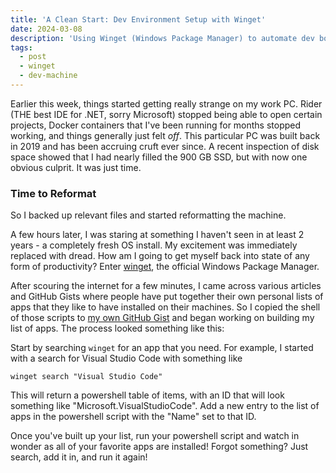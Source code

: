 ```yaml
---
title: 'A Clean Start: Dev Environment Setup with Winget'
date: 2024-03-08
description: 'Using Winget (Windows Package Manager) to automate dev box app installations.'
tags:
  - post
  - winget
  - dev-machine
---
```


Earlier this week, things started getting really strange on my work PC. Rider (THE best IDE for .NET, sorry Microsoft) stopped being able to open certain projects, Docker containers that I've been running for months stopped working, and things generally just felt _off_. This particular PC was built back in 2019 and has been accruing cruft ever since. A recent inspection of disk space showed that I had nearly filled the 900 GB SSD, but with now one obvious culprit. It was just time.

### Time to Reformat

So I backed up relevant files and started reformatting the machine.

A few hours later, I was staring at something I haven't seen in at least 2 years - a completely fresh OS install. My excitement was immediately replaced
with dread. How am I going to get myself back into state of any form of productivity? Enter
[winget](https://github.com/microsoft/winget-cli), the official Windows Package Manager.

After scouring the internet for a few minutes, I came across various articles and GitHub Gists where people have put together their own personal lists of apps that
they like to have installed on their machines. So I copied the shell of those scripts to
[my own GitHub Gist](https://gist.github.com/awebre/ddb09cfe410e54985b38a5ca29f0612c)
and began working on building my list of apps. The process looked something like this:

Start by searching `winget` for an app that you need. For example, I started with a search for Visual Studio Code with
something like

```
winget search "Visual Studio Code"
```

This will return a powershell table of items, with an ID that will look something like "Microsoft.VisualStudioCode". Add a new entry to the list of apps in the powershell
script with the "Name" set to that ID.

Once you've built up your list, run your powershell script and watch in wonder as all of your favorite apps are installed! Forgot something? Just search, add it in, and run it again!
